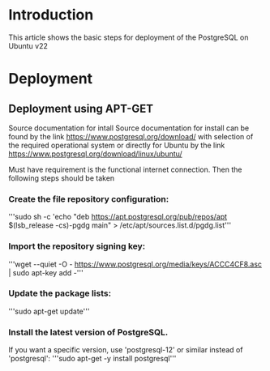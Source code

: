 # Introduction

This article shows the basic steps for deployment of the PostgreSQL on Ubuntu v22

# Deployment

## Deployment using APT-GET

Source documentation for intall
Source documentation for install can be found by the link
https://www.postgresql.org/download/ with selection of the required operational system or directly for Ubuntu by the link https://www.postgresql.org/download/linux/ubuntu/

Must have requirement is the functional internet connection.
Then the following steps should be taken

### Create the file repository configuration:

'''sudo sh -c 'echo "deb https://apt.postgresql.org/pub/repos/apt $(lsb_release -cs)-pgdg main" > /etc/apt/sources.list.d/pgdg.list'''

### Import the repository signing key:

'''wget --quiet -O - https://www.postgresql.org/media/keys/ACCC4CF8.asc | sudo apt-key add -'''

### Update the package lists:

'''sudo apt-get update'''

### Install the latest version of PostgreSQL.

If you want a specific version, use 'postgresql-12' or similar instead of 'postgresql':
'''sudo apt-get -y install postgresql'''
